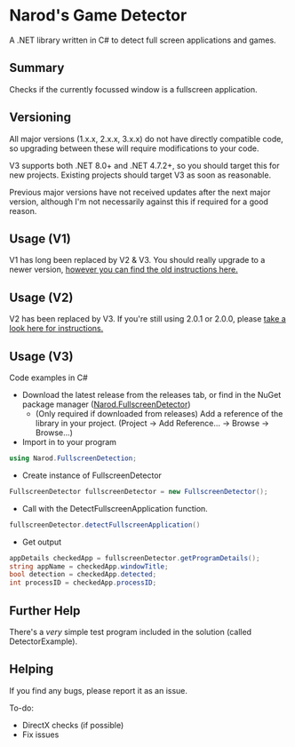 # Narod's Game Detector
A .NET library written in C# to detect full screen applications and games.

## Summary
Checks if the currently focussed window is a fullscreen application.

## Versioning
All major versions (1.x.x, 2.x.x, 3.x.x) do not have directly compatible code, so upgrading between these will require modifications to your code.

V3 supports both .NET 8.0+ and .NET 4.7.2+, so you should target this for new projects. Existing projects should target V3 as soon as reasonable.

Previous major versions have not received updates after the next major version, although I'm not necessarily against this if required for a good reason.

## Usage (V1)
V1 has long been replaced by V2 & V3. You should really upgrade to a newer version, [however you can find the old instructions here.](https://github.com/NarodGaming/gamedetector/blob/2.0.1/README-v1.md)

## Usage (V2)
V2 has been replaced by V3. If you're still using 2.0.1 or 2.0.0, please [take a look here for instructions.](https://github.com/NarodGaming/gamedetector/blob/main/README-v2.md)

## Usage (V3)
Code examples in C#
- Download the latest release from the releases tab, or find in the NuGet package manager ([Narod.FullscreenDetector](https://www.nuget.org/packages/Narod.FullscreenDetector))
    - (Only required if downloaded from releases) Add a reference of the library in your project. (Project -> Add Reference... -> Browse -> Browse...)
- Import in to your program
```c#
using Narod.FullscreenDetection;
```
- Create instance of FullscreenDetector
```c#
FullscreenDetector fullscreenDetector = new FullscreenDetector();
```
- Call with the DetectFullscreenApplication function.
```c#
fullscreenDetector.detectFullscreenApplication()
```
- Get output
```c#
appDetails checkedApp = fullscreenDetector.getProgramDetails();
string appName = checkedApp.windowTitle;
bool detection = checkedApp.detected;
int processID = checkedApp.processID;
```

## Further Help
There's a *very* simple test program included in the solution (called DetectorExample).

## Helping
If you find any bugs, please report it as an issue.

To-do:
- DirectX checks (if possible)
- Fix issues
